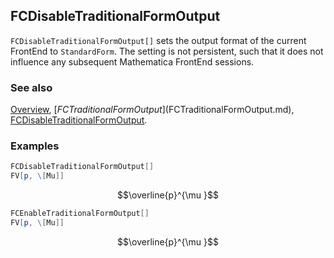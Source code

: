 ## FCDisableTraditionalFormOutput

`FCDisableTraditionalFormOutput[]` sets the output format of the current FrontEnd to `StandardForm`. The setting is not persistent, such that it does not influence any subsequent Mathematica FrontEnd sessions.

### See also

[Overview](Extra/FeynCalc.md), [$FCTraditionalFormOutput]($FCTraditionalFormOutput.md), [FCDisableTraditionalFormOutput](FCDisableTraditionalFormOutput.md).

### Examples

```mathematica
FCDisableTraditionalFormOutput[]
FV[p, \[Mu]]
```

$$\overline{p}^{\mu }$$

```mathematica
FCEnableTraditionalFormOutput[]
FV[p, \[Mu]]
```

$$\overline{p}^{\mu }$$
